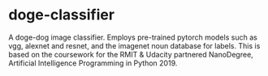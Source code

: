 # doge-classifier
A doge-dog image classifier. Employs pre-trained pytorch models such as vgg, alexnet and resnet, and the imagenet noun database for labels.
This is based on the coursework for the RMIT & Udacity partnered NanoDegree, Artificial Intelligence Programming in Python 2019.
